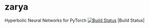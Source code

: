 # zarya
Hyperbolic Neural Networks for PyTorch
[![Build Status](https://travis-ci.com/kefirski/zarya.svg?token=3gYv4LbdDMpFdFXWjWKs&branch=master)](https://travis-ci.com/kefirski/zarya)
|Build Status|
